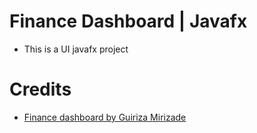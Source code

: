 # Finance Dashboard | Javafx
- This is a UI javafx project

# Credits
- [Finance dashboard by Guiriza Mirizade](https://www.behance.net/gallery/130066039/Finance-Dashboard-Web-Design?tracking_source=search_projects_recommended)